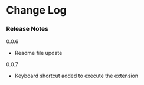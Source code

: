 # Change Log

### Release Notes

0.0.6

* Readme file update

0.0.7

* Keyboard shortcut added to execute the extension